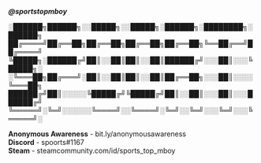 ***@sportstopmboy***


░██████╗██████╗░░█████╗░░█████╗░██████╗░████████╗░██████╗
██╔════╝██╔══██╗██╔══██╗██╔══██╗██╔══██╗╚══██╔══╝██╔════╝
╚█████╗░██████╔╝██║░░██║██║░░██║██████╔╝░░░██║░░░╚█████╗░
░╚═══██╗██╔═══╝░██║░░██║██║░░██║██╔══██╗░░░██║░░░░╚═══██╗
██████╔╝██║░░░░░╚█████╔╝╚█████╔╝██║░░██║░░░██║░░░██████╔╝
╚═════╝░╚═╝░░░░░░╚════╝░░╚════╝░╚═╝░░╚═╝░░░╚═╝░░░╚═════╝░


**Anonymous Awareness** - bit.ly/anonymousawareness                                                        
**Discord** - spoorts#1167                                                                         
**Steam** - steamcommunity.com/id/sports_top_mboy                                                   
